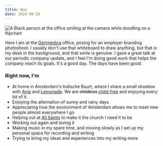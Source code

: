 ```yaml
---
title: Now
date: 2024-08-28
---
```

![A Black person at the office smiling at the camera while doodling on a flipchart](/img/zinzy-at-work.jpg)

Here I am at the [Gerimedica](https://gerimedica.nl) office, posing for an employer branding photoshoot. I usually don't use that whiteboard to draw anything, but that _is_ my desk in the background, and that smile is genuine. I gave a great talk at our periodic company update, and I feel I'm doing good work that helps the company reach its goals. It's a good day. The days have been good.

### Right now, I'm

- At home in Amsterdam's Indische Buurt, where I share a small shoebox with [Anja](https://anjawaleson.notion.site/Anja-Waleson-0182c8df804b4b12ab6e70b5b5795a55) and [Lemonade](https://lemonade.waleson.us/). We are ~~childless~~ [child-free](https://en.wikipedia.org/wiki/Voluntary_childlessness) and enjoying every bit of it.
- Enjoying the alternation of sunny and rainy days
- Appreciating how the environment of Amsterdam allows me to meet new people almost everywhere I go
- Helping out at [All Saints](https://allsaintsamsterdam.church/) to make it the church I need it to be
- Working out again and loving it
- Making music in my spare time, and moving slowly as I set up my personal space for recording and writing
- Trying to bring my ideas and experiences into my writing more